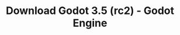 ---
# Generated by /tools/generators/src/download_archive_generator !!! do not edit by hand !!!
title: 'Download Godot 3.5 (rc2) - Godot Engine'
type: 'download/archive'
name: '3.5'
flavor: 'rc2'
release_date: '2022-05-24T03:00:00-00:00'
release_notes: 'article/release-candidate-3-5-rc-2/'
primaryPlatforms:
  - 'android.apk'
  - 'linux.64'
  - 'macos.universal'
  - 'windows.64'
  - 'linux_server.headless.64'
  - 'web'
  - 'templates'
links:
  android.apk:
    name: 'android.apk'
    title: 'Android'
    caption: 'Universal APK (ARM64 + ARMv7 + x86_64 + x86)'
    tags:
      - 'APK download'
      - 'ARM64/v7'
      - 'x86 (64 & 32 bit)'
    hosts:
      github_builds:
        regular: 'https://github.com/godotengine/godot-builds/releases/download/3.5-rc2/Godot_v3.5-rc2_android_editor.apk'
        mono: '#'
      github:
        regular: 'https://github.com/godotengine/godot/releases/download/3.5-rc2/Godot_v3.5-rc2_android_editor.apk'
        mono: '#'
  linux.64:
    name: 'linux.64'
    title: 'Linux'
    caption: 'Standard (x86_64)'
    tags:
      - '64 bit'
    hosts:
      github_builds:
        regular: 'https://github.com/godotengine/godot-builds/releases/download/3.5-rc2/Godot_v3.5-rc2_x11.64.zip'
        mono: 'https://github.com/godotengine/godot-builds/releases/download/3.5-rc2/Godot_v3.5-rc2_mono_x11_64.zip'
      github:
        regular: 'https://github.com/godotengine/godot/releases/download/3.5-rc2/Godot_v3.5-rc2_x11.64.zip'
        mono: 'https://github.com/godotengine/godot/releases/download/3.5-rc2/Godot_v3.5-rc2_mono_x11_64.zip'
  macos.universal:
    name: 'macos.universal'
    title: 'macOS'
    caption: 'Universal (x86_64 + Apple Silicon)'
    tags:
      - 'Intel/Apple Silicon'
      - '64 bit'
    hosts:
      github_builds:
        regular: 'https://github.com/godotengine/godot-builds/releases/download/3.5-rc2/Godot_v3.5-rc2_osx.universal.zip'
        mono: 'https://github.com/godotengine/godot-builds/releases/download/3.5-rc2/Godot_v3.5-rc2_mono_osx.universal.zip'
      github:
        regular: 'https://github.com/godotengine/godot/releases/download/3.5-rc2/Godot_v3.5-rc2_osx.universal.zip'
        mono: 'https://github.com/godotengine/godot/releases/download/3.5-rc2/Godot_v3.5-rc2_mono_osx.universal.zip'
  windows.64:
    name: 'windows.64'
    title: 'Windows'
    caption: 'Standard (x86_64)'
    tags:
      - '64 bit'
    hosts:
      github_builds:
        regular: 'https://github.com/godotengine/godot-builds/releases/download/3.5-rc2/Godot_v3.5-rc2_win64.exe.zip'
        mono: 'https://github.com/godotengine/godot-builds/releases/download/3.5-rc2/Godot_v3.5-rc2_mono_win64.zip'
      github:
        regular: 'https://github.com/godotengine/godot/releases/download/3.5-rc2/Godot_v3.5-rc2_win64.exe.zip'
        mono: 'https://github.com/godotengine/godot/releases/download/3.5-rc2/Godot_v3.5-rc2_mono_win64.zip'
  linux_server.headless.64:
    name: 'linux_server.headless.64'
    title: 'Linux Server'
    caption: 'Headless (x86_64)'
    tags:
      - '64 bit'
      - 'Headless'
    hosts:
      github_builds:
        regular: 'https://github.com/godotengine/godot-builds/releases/download/3.5-rc2/Godot_v3.5-rc2_linux_headless.64.zip'
        mono: 'https://github.com/godotengine/godot-builds/releases/download/3.5-rc2/Godot_v3.5-rc2_mono_linux_headless_64.zip'
      github:
        regular: 'https://github.com/godotengine/godot/releases/download/3.5-rc2/Godot_v3.5-rc2_linux_headless.64.zip'
        mono: 'https://github.com/godotengine/godot/releases/download/3.5-rc2/Godot_v3.5-rc2_mono_linux_headless_64.zip'
  web:
    name: 'web'
    title: 'Web editor'
    caption: ''
    tags:
      - 'Self-hosted'
      - 'Cross-platform'
    hosts:
      github_builds:
        regular: 'https://github.com/godotengine/godot-builds/releases/download/3.5-rc2/Godot_v3.5-rc2_web_editor.zip'
        mono: '#'
      github:
        regular: 'https://github.com/godotengine/godot/releases/download/3.5-rc2/Godot_v3.5-rc2_web_editor.zip'
        mono: '#'
  linux.32:
    name: 'linux.32'
    title: 'Linux'
    caption: 'Standard (x86)'
    tags:
      - '32 bit'
    hosts:
      github_builds:
        regular: 'https://github.com/godotengine/godot-builds/releases/download/3.5-rc2/Godot_v3.5-rc2_x11.32.zip'
        mono: 'https://github.com/godotengine/godot-builds/releases/download/3.5-rc2/Godot_v3.5-rc2_mono_x11_32.zip'
      github:
        regular: 'https://github.com/godotengine/godot/releases/download/3.5-rc2/Godot_v3.5-rc2_x11.32.zip'
        mono: 'https://github.com/godotengine/godot/releases/download/3.5-rc2/Godot_v3.5-rc2_mono_x11_32.zip'
  windows.32:
    name: 'windows.32'
    title: 'Windows'
    caption: 'Standard (x86)'
    tags:
      - '32 bit'
    hosts:
      github_builds:
        regular: 'https://github.com/godotengine/godot-builds/releases/download/3.5-rc2/Godot_v3.5-rc2_win32.exe.zip'
        mono: 'https://github.com/godotengine/godot-builds/releases/download/3.5-rc2/Godot_v3.5-rc2_mono_win32.zip'
      github:
        regular: 'https://github.com/godotengine/godot/releases/download/3.5-rc2/Godot_v3.5-rc2_win32.exe.zip'
        mono: 'https://github.com/godotengine/godot/releases/download/3.5-rc2/Godot_v3.5-rc2_mono_win32.zip'
  linux_server.64:
    name: 'linux_server.64'
    title: 'Linux Server'
    caption: 'Standard (x86_64)'
    tags:
      - '64 bit'
    hosts:
      github_builds:
        regular: 'https://github.com/godotengine/godot-builds/releases/download/3.5-rc2/Godot_v3.5-rc2_linux_server.64.zip'
        mono: 'https://github.com/godotengine/godot-builds/releases/download/3.5-rc2/Godot_v3.5-rc2_mono_linux_server_64.zip'
      github:
        regular: 'https://github.com/godotengine/godot/releases/download/3.5-rc2/Godot_v3.5-rc2_linux_server.64.zip'
        mono: 'https://github.com/godotengine/godot/releases/download/3.5-rc2/Godot_v3.5-rc2_mono_linux_server_64.zip'
  aar_library:
    name: 'aar_library'
    title: 'AAR library'
    caption: ''
    tags:
      - 'Android plugins'
      - 'Java'
      - 'Kotlin'
    hosts:
      github_builds:
        regular: 'https://github.com/godotengine/godot-builds/releases/download/3.5-rc2/godot-lib.3.5.rc2.release.aar'
        mono: 'https://github.com/godotengine/godot-builds/releases/download/3.5-rc2/godot-lib.3.5.rc2.mono.release.aar'
      github:
        regular: 'https://github.com/godotengine/godot/releases/download/3.5-rc2/godot-lib.3.5.rc2.release.aar'
        mono: 'https://github.com/godotengine/godot/releases/download/3.5-rc2/godot-lib.3.5.rc2.mono.release.aar'
  templates:
    name: 'templates'
    title: 'Export templates'
    caption: ''
    tags:
      - 'Used to export your games to all supported platforms'
    hosts:
      github_builds:
        regular: 'https://github.com/godotengine/godot-builds/releases/download/3.5-rc2/Godot_v3.5-rc2_export_templates.tpz'
        mono: 'https://github.com/godotengine/godot-builds/releases/download/3.5-rc2/Godot_v3.5-rc2_mono_export_templates.tpz'
      github:
        regular: 'https://github.com/godotengine/godot/releases/download/3.5-rc2/Godot_v3.5-rc2_export_templates.tpz'
        mono: 'https://github.com/godotengine/godot/releases/download/3.5-rc2/Godot_v3.5-rc2_mono_export_templates.tpz'
---